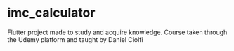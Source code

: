 # imc_calculator

Flutter project made to study and acquire knowledge. Course taken through the Udemy platform and taught by Daniel Ciolfi
